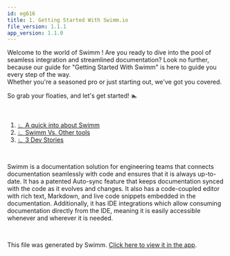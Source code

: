 ```yaml
---
id: eg616
title: 1. Getting Started With Swimm.io
file_version: 1.1.1
app_version: 1.1.0
---
```


<!-- Intro - Do not remove this comment -->
Welcome to the world of Swimm ! Are you ready to dive into the pool of seamless integration and streamlined documentation? Look no further, because our guide for "Getting Started With Swimm" is here to guide you every step of the way.<br/>
Whether you're a seasoned pro or just starting out, we've got you covered.

So grab your floaties, and let's get started! 🏊

<br/>

<!-- Steps - Do not remove this comment -->
1. [∟ A quick into about Swimm](a-quick-into-about-swimm.q3ey7.sw.md)
2. [∟ Swimm Vs. Other tools](swimm-vs-other-tools.98z5a.sw.md)
3. [∟ 3 Dev Stories](3-dev-stories.4ppql.sw.md)


<br/>

<!-- Summary - Do not remove this comment -->
Swimm is a documentation solution for engineering teams that connects documentation seamlessly with code and ensures that it is always up-to-date. It has a patented Auto-sync feature that keeps documentation synced with the code as it evolves and changes. It also has a code-coupled editor with rich text, Markdown, and live code snippets embedded in the documentation. Additionally, it has IDE integrations which allow consuming documentation directly from the IDE, meaning it is easily accessible whenever and wherever it is needed.

<br/>

This file was generated by Swimm. [Click here to view it in the app](https://swimm-web-app.web.app/repos/Z2l0aHViJTNBJTNBdG9kbyUzQSUzQVlvc3NpU2FhZGk=/playlists/eg616).
